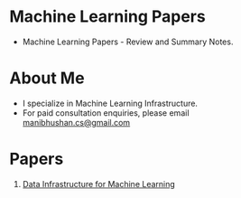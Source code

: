 # Machine Learning Papers
 - Machine Learning Papers - Review and Summary Notes.

# About Me
- I specialize in Machine Learning Infrastructure.
- For paid consultation enquiries, please email manibhushan.cs@gmail.com
 
 # Papers
 1. [Data Infrastructure for Machine Learning](https://drive.google.com/drive/u/1/folders/10p9hVIu7FpLRAG6DTBTxvjCfIq4VfjT_)
